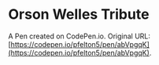 # Orson Welles Tribute

A Pen created on CodePen.io. Original URL: [https://codepen.io/pfelton5/pen/abVpgqK](https://codepen.io/pfelton5/pen/abVpgqK).



